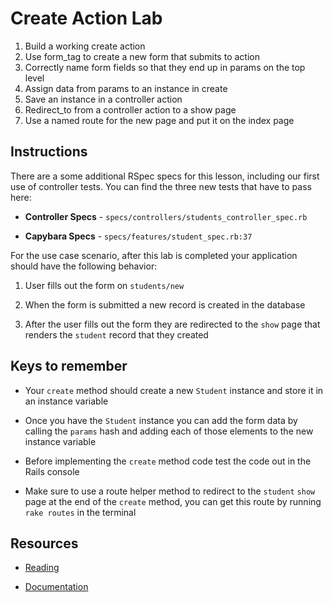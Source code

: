 # Create Action Lab

1. Build a working create action
2. Use form_tag to create a new form that submits to action
3. Correctly name form fields so that they end up in params on the top level
4. Assign data from params to an instance in create
5. Save an instance in a controller action
6. Redirect_to from a controller action to a show page
7. Use a named route for the new page and put it on the index page


## Instructions

There are a some additional RSpec specs for this lesson, including our first use of controller tests. You can find the three new tests that have to pass here:

* **Controller Specs** - `specs/controllers/students_controller_spec.rb`

* **Capybara Specs** - `specs/features/student_spec.rb:37`

For the use case scenario, after this lab is completed your application should have the following behavior:

1. User fills out the form on `students/new`

2. When the form is submitted a new record is created in the database

3. After the user fills out the form they are redirected to the `show` page that renders the `student` record that they created


## Keys to remember

* Your `create` method should create a new `Student` instance and store it in an instance variable

* Once you have the `Student` instance you can add the form data by calling the `params` hash and adding each of those elements to the new instance variable

* Before implementing the `create` method code test the code out in the Rails console

* Make sure to use a route helper method to redirect to the `student` `show` page at the end of the `create` method, you can get this route by running `rake routes` in the terminal


## Resources

* [Reading](https://github.com/learn-co-curriculum/rails-create-action-readme)

* [Documentation](http://api.rubyonrails.org/classes/ActiveRecord/Persistence/ClassMethods.html)